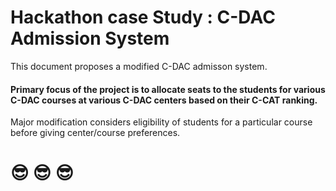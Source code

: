 # Hackathon case Study :  C-DAC Admission System
This document proposes a modified C-DAC admisson system.

#### Primary focus of the project is to allocate seats to the students for various C-DAC courses at various C-DAC centers based on their C-CAT ranking. 
Major modification considers eligibility of students for a particular course before giving center/course preferences. 


[comment]: <> (start date : 15 April 2020 )
[comment]: <> (end date : 17 April 2020 )



# :sunglasses: :sunglasses: :sunglasses:
